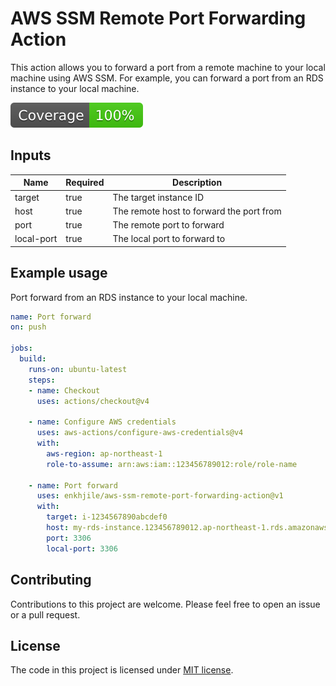 # AWS SSM Remote Port Forwarding Action

This action allows you to forward a port from a remote machine to your local machine using AWS SSM. For example, you can forward a port from an RDS instance to your local machine.

[![Coverage](./badges/coverage.svg)](./badges/coverage.svg)

## Inputs

| Name | Required | Description |
| --- | --- | --- |
| target | true | The target instance ID |
| host | true | The remote host to forward the port from |
| port | true | The remote port to forward |
| local-port | true | The local port to forward to |

## Example usage

Port forward from an RDS instance to your local machine.

```yaml
name: Port forward
on: push

jobs:
  build:
    runs-on: ubuntu-latest
    steps:
    - name: Checkout
      uses: actions/checkout@v4

    - name: Configure AWS credentials
      uses: aws-actions/configure-aws-credentials@v4
      with:
        aws-region: ap-northeast-1
        role-to-assume: arn:aws:iam::123456789012:role/role-name

    - name: Port forward
      uses: enkhjile/aws-ssm-remote-port-forwarding-action@v1
      with:
        target: i-1234567890abcdef0
        host: my-rds-instance.123456789012.ap-northeast-1.rds.amazonaws.com
        port: 3306
        local-port: 3306
```

## Contributing

Contributions to this project are welcome. Please feel free to open an issue or a pull request.

## License

The code in this project is licensed under [MIT license](LICENSE).
